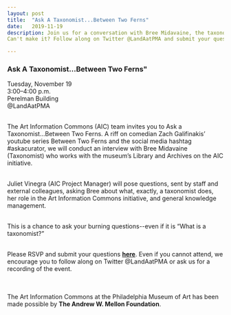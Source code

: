 ```yaml
---
layout: post 
title:  "Ask A Taxonomist...Between Two Ferns"
date:   2019-11-19
description: Join us for a conversation with Bree Midavaine, the taxonomist working on the museum’s Art Information Commons (AIC) initiative. This event is styled after the comedic YouTube series, but with the substance of #AskACurator.
Can't make it? Follow along on Twitter @LandAatPMA and submit your questions using #AskATaxonomist.

---
```


### Ask A Taxonomist...Between Two Ferns"

Tuesday, November 19<br>
3:00–4:00 p.m.<br>
Perelman Building<br>
@LandAatPMA<br><br>

The Art Information Commons (AIC) team invites you to Ask a Taxonomist...Between Two Ferns. A riff on comedian Zach Galifinakis’ youtube series Between Two Ferns and the social media hashtag #askacurator, we will conduct an interview with Bree Midavaine (Taxonomist) who works with the museum’s Library and Archives on the AIC initiative. <br><br>

Juliet Vinegra (AIC Project Manager) will pose questions, sent by staff and external colleagues, asking Bree about what, exactly, a taxonomist does, her role in the Art Information Commons initiative, and general knowledge management. <br><br>

This is a chance to ask your burning questions--even if it is “What is a taxonomist?”<br><br>

Please RSVP and submit your questions <b><a href="https://docs.google.com/forms/d/e/1FAIpQLSflMrciO5Pyy7baecTI7sd4wyGiuCWk2BhJWKZbCHrPtTeSrA/viewform?usp=sf_link">here</a></b>. Even if you cannot attend, we encourage you to follow along on Twitter @LandAatPMA or ask us for a recording of the event.

<br><br>
The Art Information Commons at the Philadelphia Museum of Art has been made possible by <b>The Andrew W. Mellon Foundation</b>.

